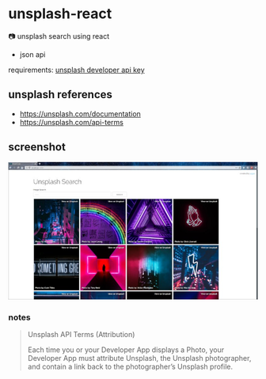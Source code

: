 # unsplash-react
:camera: unsplash search using react

- json api

requirements: [unsplash developer api key](https://unsplash.com/developers)

## unsplash references

- https://unsplash.com/documentation
- https://unsplash.com/api-terms

## screenshot

![](screenshot.jpg)

### notes

> Unsplash API Terms (Attribution)
>
> Each time you or your Developer App displays a Photo, your Developer App must attribute Unsplash, the Unsplash photographer, and contain a link back to the photographer’s Unsplash profile.
